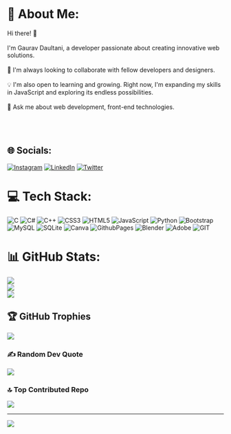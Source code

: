 # 💫 About Me:
 Hi there! 👋<br><br>I'm Gaurav Daultani, a developer passionate about creating innovative web solutions.<br><br>🤝 I'm always looking to collaborate with fellow developers and designers.<br><br>💡 I'm also open to learning and growing. Right now, I'm expanding my skills in JavaScript and exploring its endless possibilities. <br><br>🌱 Ask me about web development, front-end technologies.<br><br><br><br>


## 🌐 Socials:
[![Instagram](https://img.shields.io/badge/Instagram-%23E4405F.svg?logo=Instagram&logoColor=white)](https://instagram.com/gaurav.daultani_27) [![LinkedIn](https://img.shields.io/badge/LinkedIn-%230077B5.svg?logo=linkedin&logoColor=white)](https://linkedin.com/in/gaurav-daultani-933b56230) [![Twitter](https://img.shields.io/badge/Twitter-%231DA1F2.svg?logo=Twitter&logoColor=white)](https://twitter.com/daultani_gaurav) 

# 💻 Tech Stack:
![C](https://img.shields.io/badge/c-%2300599C.svg?style=for-the-badge&logo=c&logoColor=white) ![C#](https://img.shields.io/badge/c%23-%23239120.svg?style=for-the-badge&logo=c-sharp&logoColor=white) ![C++](https://img.shields.io/badge/c++-%2300599C.svg?style=for-the-badge&logo=c%2B%2B&logoColor=white) ![CSS3](https://img.shields.io/badge/css3-%231572B6.svg?style=for-the-badge&logo=css3&logoColor=white) ![HTML5](https://img.shields.io/badge/html5-%23E34F26.svg?style=for-the-badge&logo=html5&logoColor=white) ![JavaScript](https://img.shields.io/badge/javascript-%23323330.svg?style=for-the-badge&logo=javascript&logoColor=%23F7DF1E) ![Python](https://img.shields.io/badge/python-3670A0?style=for-the-badge&logo=python&logoColor=ffdd54) ![Bootstrap](https://img.shields.io/badge/bootstrap-%238511FA.svg?style=for-the-badge&logo=bootstrap&logoColor=white) ![MySQL](https://img.shields.io/badge/mysql-%2300000f.svg?style=for-the-badge&logo=mysql&logoColor=white) ![SQLite](https://img.shields.io/badge/sqlite-%2307405e.svg?style=for-the-badge&logo=sqlite&logoColor=white) ![Canva](https://img.shields.io/badge/Canva-%2300C4CC.svg?style=for-the-badge&logo=Canva&logoColor=white) ![GithubPages](https://img.shields.io/badge/github%20pages-121013?style=for-the-badge&logo=github&logoColor=white) ![Blender](https://img.shields.io/badge/blender-%23F5792A.svg?style=for-the-badge&logo=blender&logoColor=white) ![Adobe](https://img.shields.io/badge/adobe-%23FF0000.svg?style=for-the-badge&logo=adobe&logoColor=white) ![GIT](https://img.shields.io/badge/Git-fc6d26?style=for-the-badge&logo=git&logoColor=white)
# 📊 GitHub Stats:
![](https://github-readme-stats.vercel.app/api?username=gauravdaultani&theme=tokyonight&hide_border=true&include_all_commits=true&count_private=true)<br/>
![](https://github-readme-streak-stats.herokuapp.com/?user=gauravdaultani&theme=tokyonight&hide_border=true)<br/>
![](https://github-readme-stats.vercel.app/api/top-langs/?username=gauravdaultani&theme=tokyonight&hide_border=true&include_all_commits=true&count_private=true&layout=compact)

## 🏆 GitHub Trophies
![](https://github-profile-trophy.vercel.app/?username=gauravdaultani&theme=tokyonight&no-frame=true&no-bg=true&margin-w=4)

### ✍️ Random Dev Quote
![](https://quotes-github-readme.vercel.app/api?type=horizontal&theme=radical)

### 🔝 Top Contributed Repo
![](https://github-contributor-stats.vercel.app/api?username=gauravdaultani&limit=5&theme=dark&combine_all_yearly_contributions=true)

---
[![](https://visitcount.itsvg.in/api?id=gauravdaultani&icon=0&color=6)](https://visitcount.itsvg.in)

<!-- Proudly created with GPRM ( https://gprm.itsvg.in ) -->




